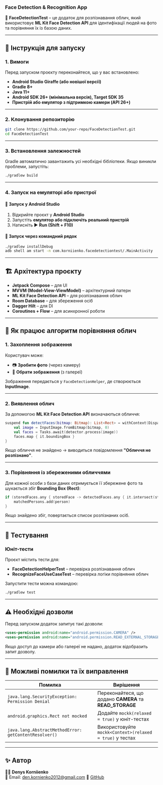 ### **Face Detection & Recognition App**
📸 **FaceDetectionTest** – це додаток для розпізнавання облич, який використовує **ML Kit Face Detection API** для ідентифікації людей на фото та порівняння їх із базою даних.

---

## 🚀 **Інструкція для запуску**
### **1. Вимоги**
Перед запуском проєкту переконайтеся, що у вас встановлено:
- **Android Studio Giraffe (або новішої версії)**
- **Gradle 8+**
- **Java 11+**
- **Android SDK 26+ (мінімальна версія), Target SDK 35**
- **Пристрій або емулятор з підтримкою камери (API 26+)**

---

### **2. Клонування репозиторію**
```sh
git clone https://github.com/your-repo/FaceDetectionTest.git
cd FaceDetectionTest
```

---

### **3. Встановлення залежностей**
Gradle автоматично завантажить усі необхідні бібліотеки. Якщо виникли проблеми, запустіть:
```sh
./gradlew build
```

---

### **4. Запуск на емуляторі або пристрої**
#### 🔹 **Запуск у Android Studio**  
1. Відкрийте проєкт у **Android Studio**  
2. Запустіть **емулятор або підключіть реальний пристрій**  
3. Натисніть ▶ **Run (Shift + F10)**  

#### 🔹 **Запуск через командний рядок**
```sh
./gradlew installDebug
adb shell am start -n com.korniienko.facedetectiontest/.MainActivity
```

---

## 🏗 **Архітектура проєкту**
- **Jetpack Compose** – для UI  
- **MVVM (Model-View-ViewModel)** – архітектурний патерн  
- **ML Kit Face Detection API** – для розпізнавання облич  
- **Room Database** – для збереження осіб  
- **Dagger Hilt** – для DI  
- **Coroutines + Flow** – для асинхронної роботи  

---

## 🤖 **Як працює алгоритм порівняння облич**
### **1. Захоплення зображення**
Користувач може:
- 📷 **Зробити фото** (через камеру)  
- 📁 **Обрати зображення** (з галереї)  

Зображення передається у `FaceDetectionHelper`, де створюється **InputImage**.

---

### **2. Виявлення облич**
За допомогою **ML Kit Face Detection API** визначаються обличчя:
```kotlin
suspend fun detectFaces(bitmap: Bitmap): List<Rect> = withContext(Dispatchers.IO) {
    val image = InputImage.fromBitmap(bitmap, 0)
    val faces = Tasks.await(detector.process(image))
    faces.map { it.boundingBox }
}
```
Якщо обличчя не знайдено → виводиться повідомлення **"Обличчя не розпізнано"**.

---

### **3. Порівняння із збереженими обличчями**
Для кожної особи з бази даних отримується її збережене фото та шукається збіг **Bounding Box (Rect)**:
```kotlin
if (storedFaces.any { storedFace -> detectedFaces.any { it.intersect(storedFace) } }) {
    matchedPersons.add(person)
}
```
Якщо знайдено збіг, повертається список розпізнаних осіб.

---

## 🧪 **Тестування**
### **Юніт-тести**
Проєкт містить тести для:
- **FaceDetectionHelperTest** – перевірка розпізнавання облич
- **RecognizeFaceUseCaseTest** – перевірка логіки порівняння облич  

Запустити тести можна командою:
```sh
./gradlew test
```

---

## ⚠ **Необхідні дозволи**
Перед запуском додаток запитує такі дозволи:
```xml
<uses-permission android:name="android.permission.CAMERA" />
<uses-permission android:name="android.permission.READ_EXTERNAL_STORAGE"/>
```
Якщо доступ до камери або галереї не надано, додаток відобразить запит дозволу.

---

## 📌 **Можливі помилки та їх виправлення**
| Помилка | Вирішення |
|---------|-----------|
| `java.lang.SecurityException: Permission Denial` | Переконайтеся, що додано **CAMERA** та **READ_STORAGE** |
| `android.graphics.Rect not mocked` | Додайте `mockk(relaxed = true)` у юніт-тестах |
| `java.lang.AbstractMethodError: getContentResolver()` | Використовуйте `mockk<Context>(relaxed = true)` у тестах |

---

## ✨ **Автор**
👨‍💻 **Denys Korniienko**  
📧 Email: den.kornienko2012@gmail.com
🔗 [GitHub](https://github.com/Reksagon)  
